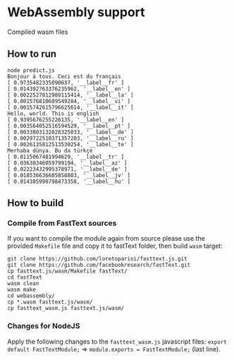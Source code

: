 # WebAssembly support
Compiled wasm files

## How to run
```
node predict.js
Bonjour à tous. Ceci est du français
[ 0.9735482335090637, '__label__fr' ]
[ 0.014392763376235962, '__label__en' ]
[ 0.0022527812980115414, '__label__la' ]
[ 0.001576810609549284, '__label__vi' ]
[ 0.0015742615796625614, '__label__it' ]
Hello, world. This is english
[ 0.9395676255226135, '__label__en' ]
[ 0.003564052516594529, '__label__pt' ]
[ 0.0033803132828325033, '__label__de' ]
[ 0.0029722510371357203, '__label__ru' ]
[ 0.0026135812513530254, '__label__te' ]
Merhaba dünya. Bu da türkçe
[ 0.8115067481994629, '__label__tr' ]
[ 0.03630346059799194, '__label__az' ]
[ 0.02223432995378971, '__label__de' ]
[ 0.018536636605858803, '__label__jv' ]
[ 0.014385990798473358, '__label__hu' ]
```

## How to build

### Compile from FastText sources
If you want to compile the module again from source please use the provided `Makefile` file and copy it to fastText folder, then build `wasm` target:
```
git clone https://github.com/loretoparisi/fasttext.js.git
git clone https://github.com/facebookresearch/fastText.git
cp fasttext.js/wasm/Makefile fastText/
cd fastText
wasm clean
wasm make
cd webassembly/
cp *.wasm fasttext.js/wasm/
cp fasttext_wasm.js fasttext.js/wasm/
```

### Changes for NodeJS
Apply the following changes to the `fasttext_wasm.js` javascript files: `export default FastTextModule;` => `module.exports = FastTextModule;` (last line).
